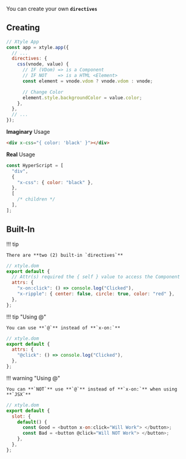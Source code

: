 You can create your own **`directives`**

## Creating

```js
// Xtyle App
const app = xtyle.app({
  // ...
  directives: {
    css(vnode, value) {
      // IF (VDom) => is a Component
      // IF NOT    => is a HTML <Element>
      const element = vnode.vdom ? vnode.vdom : vnode;

      // Change Color
      element.style.backgroundColor = value.color;
    },
  },
  // ...
});
```

**Imaginary** Usage

```html
<div x-css="{ color: 'black' }"></div>
```

**Real** Usage

```js
const HyperScript = [
  "div",
  {
    "x-css": { color: "black" },
  },
  [
    /* children */
  ],
];
```

## Built-In

!!! tip

    There are **two (2) built-in `directives`**

```js
// xtyle.dom
export default {
  // Attr(s) required the { self } value to access the Component
  attrs: {
    "x-on:click": () => console.log("Clicked"),
    "x-ripple": { center: false, circle: true, color: "red" },
  },
};
```

!!! tip "Using @"

    You can use **`@`** instead of **`x-on:`**

```js
// xtyle.dom
export default {
  attrs: {
    "@click": () => console.log("Clicked"),
  },
};
```

!!! warning "Using @"

    You can **`NOT`** use **`@`** instead of **`x-on:`** when using **`JSX`**

```js
// xtyle.dom
export default {
  slot: {
    default() {
      const Good = <button x-on:click="Will Work"> </button>;
      const Bad = <button @click="Will NOT Work"> </button>;
    },
  },
};
```
